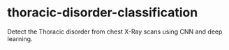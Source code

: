 # thoracic-disorder-classification
Detect the Thoracic disorder from chest X-Ray scans using CNN and deep learning.

